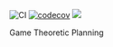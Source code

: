 ![CI](https://github.com/simon-lc/ALGAMES.jl/workflows/CI/badge.svg)
[![codecov](https://codecov.io/gh/simon-lc/ALGAMES.jl/branch/master/graph/badge.svg?token=SU9XJW5SE7)](https://codecov.io/gh/simon-lc/ALGAMES.jl)
[![](https://img.shields.io/badge/docs-dev-blue.svg)](https://simon-lc.github.io/ALGAMES.jl/dev)

Game Theoretic Planning

